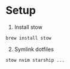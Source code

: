 
# Setup

1. Install stow

```
brew install stow
```

2. Symlink dotfiles

```
stow nvim starship ...
```
